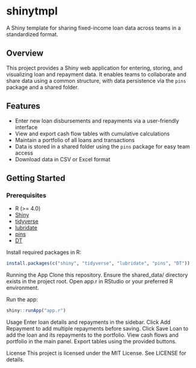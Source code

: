 # shinytmpl

A Shiny template for sharing fixed-income loan data across teams in a standardized format.

## Overview

This project provides a Shiny web application for entering, storing, and visualizing loan and repayment data. It enables teams to collaborate and share data using a common structure, with data persistence via the `pins` package and a shared folder.

## Features

- Enter new loan disbursements and repayments via a user-friendly interface
- View and export cash flow tables with cumulative calculations
- Maintain a portfolio of all loans and transactions
- Data is stored in a shared folder using the `pins` package for easy team access
- Download data in CSV or Excel format

## Getting Started

### Prerequisites

- R (>= 4.0)
- [Shiny](https://shiny.rstudio.com/)
- [tidyverse](https://www.tidyverse.org/)
- [lubridate](https://lubridate.tidyverse.org/)
- [pins](https://pins.rstudio.com/)
- [DT](https://rstudio.github.io/DT/)

Install required packages in R:

```r
install.packages(c("shiny", "tidyverse", "lubridate", "pins", "DT"))
```
Running the App
Clone this repository.
Ensure the shared_data/ directory exists in the project root.
Open app.r in RStudio or your preferred R environment.

Run the app:

```r
shiny::runApp("app.r")
```

Usage
Enter loan details and repayments in the sidebar.
Click Add Repayment to add multiple repayments before saving.
Click Save Loan to add the loan and its repayments to the portfolio.
View cash flows and portfolio in the main panel.
Export tables using the provided buttons.

License
This project is licensed under the MIT License. See LICENSE for details. 